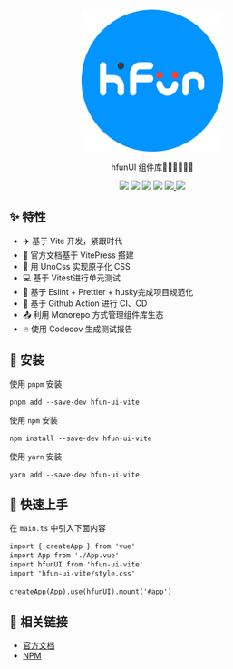 <br>
<p align="center">
<img src="https://github.com/hfunteam/hfun-ui/blob/publish-hfun-ui/packages/hfun-ui/hfunDocs/docs/public/logo.png?raw=true" alt="hfunui" height="250" width="250">
</p>

<p align="center">
hfunUI 组件库🧑‍💻👩‍💻👨‍💻
</p>

<p align="center">
<img src="https://img.shields.io/github/license/hfunteam/hfun-ui"/>
<img src="https://img.shields.io/github/package-json/v/hfunteam/hfun-ui"/>
<img src="https://img.shields.io/github/last-commit/hfunteam/hfun-ui"/>
<img src="https://img.shields.io/npm/v/hfun-ui-vite"/>
<a href="https://codecov.io/gh/hfunteam/hfun-ui" > 
 <img src="https://codecov.io/gh/hfunteam/hfun-ui/branch/master/graph/badge.svg?token=Z33NZJF0EH"/> 
 </a>
<img src="https://img.shields.io/github/stars/hfunteam"/>

## ✨ 特性

- ✈️  基于 Vite 开发，紧跟时代
- 📝 官方文档基于 VitePress 搭建
- 🌈 用 UnoCss 实现原子化 CSS
- 💻 基于 Vitest进行单元测试
- 📰 基于 Eslint + Prettier + husky完成项目规范化
- 🧮 基于 Github Action 进行 CI、CD
- 📤 利用 Monorepo 方式管理组件库生态
- 🔥 使用 Codecov 生成测试报告
## 🔑 安装

使用 `pnpm` 安装

```shell
pnpm add --save-dev hfun-ui-vite
```

使用 `npm` 安装

```shell
npm install --save-dev hfun-ui-vite
```

使用 `yarn` 安装

```shell
yarn add --save-dev hfun-ui-vite
```

## 🎉 快速上手

在 `main.ts` 中引入下面内容

```
import { createApp } from 'vue'
import App from './App.vue'
import hfunUI from 'hfun-ui-vite'
import 'hfun-ui-vite/style.css'

createApp(App).use(hfunUI).mount('#app')
```

## 🎨 相关链接

- [官方文档](https://hfunteam.github.io/)
- [NPM](https://www.npmjs.com/package/hfun-ui-vite)